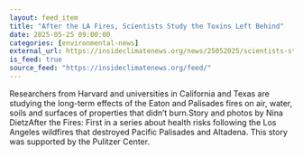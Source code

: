 ```yaml
---
layout: feed_item
title: "After the LA Fires, Scientists Study the Toxins Left Behind"
date: 2025-05-25 09:00:00
categories: [environmental-news]
external_url: https://insideclimatenews.org/news/25052025/scientists-study-la-fire-toxins/
is_feed: true
source_feed: "https://insideclimatenews.org/feed/"
---
```


Researchers from Harvard and universities in California and Texas are studying the long-term effects of the Eaton and Palisades fires on air, water, soils and surfaces of properties that didn’t burn.Story and photos by Nina DietzAfter the Fires: First in a series about health risks following the Los Angeles wildfires that destroyed Pacific Palisades and Altadena. This story was supported by the Pulitzer Center.
